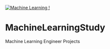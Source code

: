 [![Machine Learning !](https://img.shields.io/badge/Ask%20me-anything-1abc9c.svg)](https://GitHub.com/Naereen/ama)
# MachineLearningStudy
Machine Learning Engineer Projects
